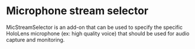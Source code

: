 # Microphone stream selector

MicStreamSelector is an add-on that can be used to specify the specific HoloLens microphone (ex: high quality voice) that should be used for audio capture and monitoring.
